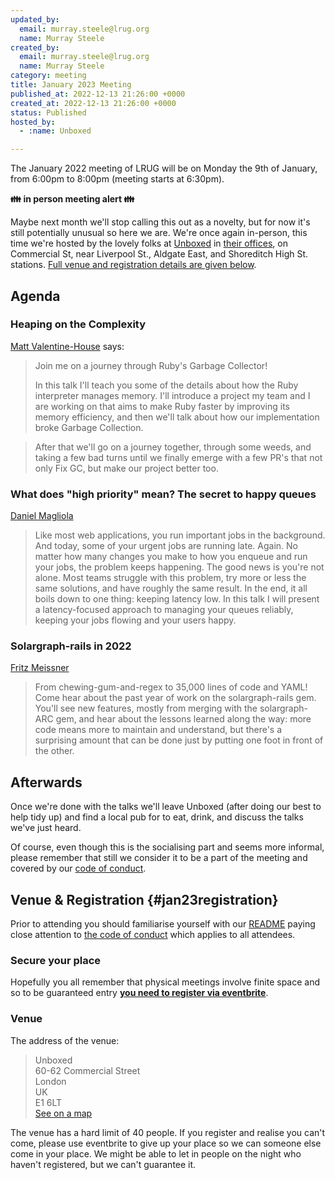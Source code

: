 ```yaml
---
updated_by:
  email: murray.steele@lrug.org
  name: Murray Steele
created_by:
  email: murray.steele@lrug.org
  name: Murray Steele
category: meeting
title: January 2023 Meeting
published_at: 2022-12-13 21:26:00 +0000
created_at: 2022-12-13 21:26:00 +0000
status: Published
hosted_by:
  - :name: Unboxed

---
```


The January 2022 meeting of LRUG will be on Monday the 9th of
January, from 6:00pm to 8:00pm (meeting starts at 6:30pm).

**👪 in person meeting alert 👪**

Maybe next month we'll stop calling this out as a novelty, but for now
it's still potentially unusual so here we are. We're once again
in-person, this time we're hosted by the lovely folks at
[Unboxed](https://unboxed.co/) in [their offices][unboxed-venue], on
Commercial St, near Liverpool St., Aldgate East, and Shoreditch High St.
stations. [Full venue and registration details are given
below](#jan23registration).


## Agenda

### Heaping on the Complexity

[Matt Valentine-House](https://ruby.social/@eightbitraptor) says:

> Join me on a journey through Ruby's Garbage Collector!
> 
> In this talk I'll teach you some of the details about how the Ruby
> interpreter manages memory. I'll introduce a project my team and I are
> working on that aims to make Ruby faster by improving its memory
> efficiency, and then we'll talk about how our implementation broke
> Garbage Collection.

> After that we'll go on a journey together, through some weeds, and
> taking a few bad turns until we finally emerge with a few PR's that
> not only Fix GC, but make our project better too.

###  What does "high priority" mean? The secret to happy queues

[Daniel Magliola](https://mobile.twitter.com/dmagliola)

> Like most web applications, you run important jobs in the background. And
> today, some of your urgent jobs are running late. Again. No matter how many
> changes you make to how you enqueue and run your jobs, the problem keeps
> happening. The good news is you're not alone. Most teams struggle with this
> problem, try more or less the same solutions, and have roughly the same
> result. In the end, it all boils down to one thing: keeping latency low. In
> this talk I will present a latency-focused approach to managing your queues
> reliably, keeping your jobs flowing and your users happy. 

### Solargraph-rails in 2022

[Fritz Meissner](https://twitter.com/fritzmeissner)

> From chewing-gum-and-regex to 35,000 lines of code and YAML! Come hear
> about the past year of work on the solargraph-rails gem. You'll see new
> features, mostly from merging with the solargraph-ARC gem, and hear about
> the lessons learned along the way: more code means more to maintain and
> understand, but there's a surprising amount that can be done just by
> putting one foot in front of the other.

## Afterwards

Once we're done with the talks we'll leave Unboxed (after doing our best
to help tidy up) and find a local pub for to eat, drink, and discuss the
talks we've just heard.

Of course, even though this is the socialising part and seems more
informal, please remember that still we consider it to be a part of the
meeting and covered by our [code of
conduct](http://readme.lrug.org/#code-of-conduct).

## Venue & Registration {#jan23registration}

Prior to attending you should familiarise yourself with our
[README](http://readme.lrug.org/) paying close attention to [the code of
conduct](http://readme.lrug.org/#code-of-conduct) which applies to all
attendees.

### Secure your place

Hopefully you all remember that physical meetings involve finite space and so to be guaranteed entry **[you need to register via eventbrite][january-2023-eventbrite]**.

### Venue

The address of the venue:

> Unboxed<br/>60-62 Commercial Street<br/>London<br/>UK<br/>E1 6LT<br/>[See on a map][unboxed-venue]

The venue has a hard limit of 40 people.  If you register and realise you
can't come, please use eventbrite to give up your place so we can someone
else come in your place.  We might be able to let in people on the night
who haven't registered, but we can't guarantee it.

[unboxed-venue]: https://goo.gl/maps/hrEPw5rgq9S2
[january-2023-eventbrite]: https://www.eventbrite.com/e/london-ruby-user-group-january-2023-meeting-tickets-488166899337
